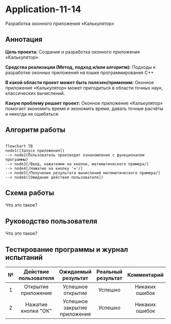 # Application-11-14
Разработка оконного приложения «Калькулятор»

## Аннотация
**Цель проекта:** Создание и разработка оконного приложения «Калькулятор»

**Средства реализации (Метод, подход и/или алгоритм):** Подходы к разработке оконных приложений на языке программирования C++

**В какой области проект может быть полезен/применим:** Оконное приложение «Калькулятор» может пригодиться в области точных наук, классических вычислений.

**Какую проблему решает проект:** Оконное приложение «Калькулятор» помогает экономить время и экономить время, давать точные расчёты и никогда не ошибаться. 

## Алгоритм работы
```mermaid

flowchart TB
node1([Запуск приложения]) 
--> node2(Пользователь производит ознакомление с функционалом программы) 
--> node3[/Ввод, нажатиями на кнопки, математического примера/] 
--> node4[/Нажатие на кнопку '='/] 
--> node5[/Получение результата вычислений математического примера/] 
--> node6([Ожидание действия пользователя])

```

## Схема работы
Что это такое?

## Руководство пользователя
Что это такое?

## Тестирование программы и журнал испытаний
| № | Действие пользователя | Ожидаемый результат | Реальный результат | Комментарий |
|:---:|:---:|:---:|:---:|:---:|
| 1 | Открытие приложения | Успешное открытие | Успешно | Никаких ошибок |
| 2 | Нажатие кнопки "ОК" | Успешное закрытие приложения | Успешно | Никаких ошибок |
